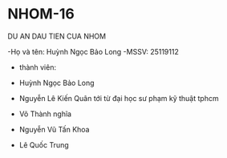 # NHOM-16
DU AN DAU TIEN CUA NHOM

-Họ và tên: Huỳnh Ngọc Bảo Long
-MSSV: 25119112

+ thành viên:
+ Huỳnh Ngọc Bảo Long

+ Nguyễn Lê Kiến Quân
tới từ đại học sư phạm kỹ thuật tphcm

+ Võ Thành nghĩa

+ Nguyễn Vũ Tấn Khoa

+ Lê Quốc Trung